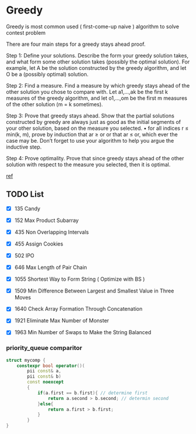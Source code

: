 # Greedy

Greedy is most common used ( first-come-up naive ) algorithm to solve contest problem

There are four main steps for a greedy stays ahead proof.


Step 1: Define your solutions. Describe the form your greedy solution takes, and what form some
other solution takes (possibly the optimal solution). For example, let A be the solution constructed by the greedy algorithm, and let O be a (possibly optimal) solution.


Step 2: Find a measure. Find a measure by which greedy stays ahead of the other solution you
chose to compare with. Let a1,...,ak be the first k measures of the greedy algorithm, and let
o1,...,om be the first m measures of the other solution (m = k sometimes).


Step 3: Prove that greedy stays ahead. Show that the partial solutions constructed by greedy
are always just as good as the initial segments of your other solution, based on the measure you selected.
• for all indices r ≤ min(k, m), prove by induction that ar ≥ or or that ar ≤ or, which ever
the case may be. Don’t forget to use your algorithm to help you argue the inductive step.


Step 4: Prove optimality. Prove that since greedy stays ahead of the other solution with respect to the measure you selected, then it is optimal.

[ref](http://www.cs.cornell.edu/courses/cs482/2007su/ahead.pdf)

## TODO List
- [x] 135  Candy
- [x] 152  Max Product Subarray
- [x] 435  Non Overlapping Intervals
- [x] 455  Assign Cookies
- [x] 502  IPO
- [x] 646  Max Length of Pair Chain
- [x] 1055 Shortest Way to Form String ( Optimize with BS )
- [x] 1509 Min Difference Between Largest and Smallest Value in Three Moves
- [x] 1640 Check Array Formation Through Concatenation
- [x] 1921 Eliminate Max Number of Monster
- [x] 1963 Min Number of Swaps to Make the String Balanced


### priority_queue comparitor
```cpp
struct mycomp {
    constexpr bool operator()(
        pii const& a,
        pii const& b)
        const noexcept
        {
            if(a.first == b.first){ // determine first
                return a.second > b.second; // determin second
            }else{
                return a.first > b.first;
            }
        }
}
```
